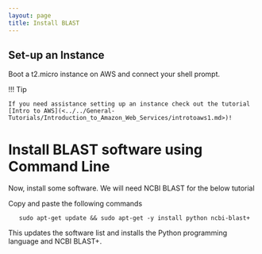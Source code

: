 ```yaml
---
layout: page
title: Install BLAST
---
```


## Set-up an Instance

Boot a t2.micro instance on AWS and connect your shell prompt.

!!! Tip 
	
	If you need assistance setting up an instance check out the tutorial [Intro to AWS](<../../General-Tutorials/Introduction_to_Amazon_Web_Services/introtoaws1.md>)!


# Install BLAST software using Command Line
Now, install some software. We will need NCBI BLAST for the below tutorial


Copy and paste the following commands
```
   sudo apt-get update && sudo apt-get -y install python ncbi-blast+
```

This updates the software list and installs the Python programming
language and NCBI BLAST+.
